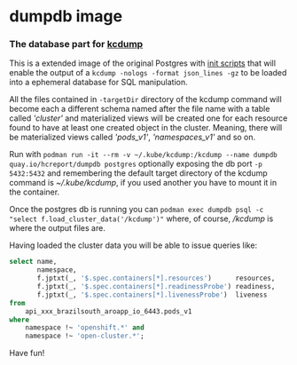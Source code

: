 # dumpdb image
### The database part for [kcdump](https://github.com/mauricioscastro/kcdump)
This is a extended image of the original Postgres with [init scripts](dumpdb-init.sql) that will enable the output of a `kcdump -nologs -format json_lines -gz` to be  loaded into a ephemeral database for SQL manipulation.

All the files contained in `-targetDir` directory of the kcdump command will become each a different schema named after the file name with a table called *'cluster'* and materialized views will be created one for each resource found to have at least one created object in the cluster. Meaning, there will be materialized views called *'pods_v1'*, *'namespaces_v1'* and so on. 

Run with `podman run -it --rm -v ~/.kube/kcdump:/kcdump --name dumpdb quay.io/hcreport/dumpdb postgres` optionally exposing the db port `-p 5432:5432` and remembering the default target directory of the kcdump command is *~/.kube/kcdump*, if you used another you have to mount it in the container.

Once the postgres db is running you can `podman exec dumpdb psql -c "select f.load_cluster_data('/kcdump')"` where, of course, */kcdump* is where the output files are.

Having loaded the cluster data you will be able to issue queries like:

```sql
select name,
       namespace,
       f.jptxt(_, '$.spec.containers[*].resources')      resources,
       f.jptxt(_, '$.spec.containers[*].readinessProbe') readiness,
       f.jptxt(_, '$.spec.containers[*].livenessProbe')  liveness
from 
    api_xxx_brazilsouth_aroapp_io_6443.pods_v1
where
    namespace !~ 'openshift.*' and
    namespace !~ 'open-cluster.*';
```

Have fun!